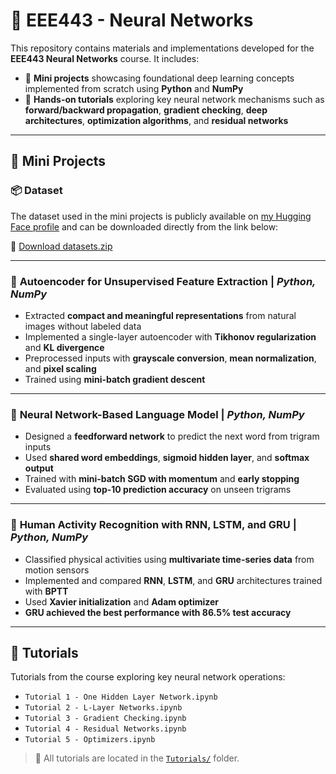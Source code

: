 # 🧠 EEE443 - Neural Networks

This repository contains materials and implementations developed for the **EEE443 Neural Networks** course. It includes:

- 🧪 **Mini projects** showcasing foundational deep learning concepts implemented from scratch using **Python** and **NumPy**  
- 📘 **Hands-on tutorials** exploring key neural network mechanisms such as **forward/backward propagation**, **gradient checking**, **deep architectures**, **optimization algorithms**, and **residual networks**

---

## 🧪 Mini Projects

### 📦 Dataset

The dataset used in the mini projects is publicly available on [my Hugging Face profile](https://huggingface.co/berkayaltntas) and can be downloaded directly from the link below:

🔗 [Download datasets.zip](https://huggingface.co/berkayaltntas/eee443-miniproject-dataset/resolve/main/datasets.zip)

---

### 🔹 **Autoencoder for Unsupervised Feature Extraction** | *Python, NumPy*

- Extracted **compact and meaningful representations** from natural images without labeled data  
- Implemented a single-layer autoencoder with **Tikhonov regularization** and **KL divergence**  
- Preprocessed inputs with **grayscale conversion**, **mean normalization**, and **pixel scaling**  
- Trained using **mini-batch gradient descent**

---

### 🔹 **Neural Network-Based Language Model** | *Python, NumPy*

- Designed a **feedforward network** to predict the next word from trigram inputs  
- Used **shared word embeddings**, **sigmoid hidden layer**, and **softmax output**  
- Trained with **mini-batch SGD with momentum** and **early stopping**  
- Evaluated using **top-10 prediction accuracy** on unseen trigrams

---

### 🔹 **Human Activity Recognition with RNN, LSTM, and GRU** | *Python, NumPy*

- Classified physical activities using **multivariate time-series data** from motion sensors  
- Implemented and compared **RNN**, **LSTM**, and **GRU** architectures trained with **BPTT**  
- Used **Xavier initialization** and **Adam optimizer**  
- **GRU achieved the best performance with 86.5% test accuracy**

---

## 📘 Tutorials

Tutorials from the course exploring key neural network operations:

- `Tutorial 1 - One Hidden Layer Network.ipynb`
- `Tutorial 2 - L-Layer Networks.ipynb`
- `Tutorial 3 - Gradient Checking.ipynb`
- `Tutorial 4 - Residual Networks.ipynb`
- `Tutorial 5 - Optimizers.ipynb`

> 📁 All tutorials are located in the [`Tutorials/`](./Tutorials) folder.


